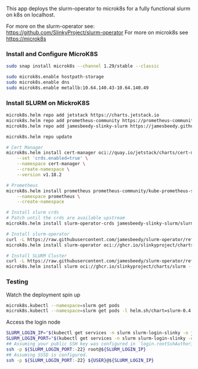 This app deploys the slurm-operator to microk8s for a fully functional slurm on k8s on localhost.

For more on the slurm-operator see: https://github.com/SlinkyProject/slurm-operator
For more on microk8s see <https://microk8s>

### Install and Configure MicroK8S
```bash
sudo snap install microk8s --channel 1.29/stable --classic

sudo microk8s.enable hostpath-storage
sudo microk8s.enable dns
sudo microk8s.enable metallb:10.64.140.43-10.64.140.49
```

### Install SLURM on MickroK8S
```bash
microk8s.helm repo add jetstack https://charts.jetstack.io
microk8s.helm repo add prometheus-community https://prometheus-community.github.io/helm-charts
microk8s.helm repo add jamesbeedy-slinky-slurm https://jamesbeedy.github.io/slurm-operator

microk8s.helm repo update

# Cert Manager
microk8s.helm install cert-manager oci://quay.io/jetstack/charts/cert-manager \
    --set 'crds.enabled=true' \
    --namespace cert-manager \
    --create-namespace \
    --version v1.18.2

# Prometheus
microk8s.helm install prometheus prometheus-community/kube-prometheus-stack \
    --namespace prometheus \
    --create-namespace

# Install slurm crds
# Patch until the crds are available upstream
microk8s.helm install slurm-operator-crds jamesbeedy-slinky-slurm/slurm-operator-crds --version 0.4.0

# Install slurm-operator
curl -L https://raw.githubusercontent.com/jamesbeedy/slurm-operator/refs/tags/v0.4.0/helm/slurm-operator/values.yaml -o values-operator.yaml
microk8s.helm install slurm-operator oci://ghcr.io/slinkyproject/charts/slurm-operator --values=values-operator.yaml --version=0.4.0 --namespace=slinky --create-namespace

# Install SLURM Cluster
curl -L https://raw.githubusercontent.com/jamesbeedy/slurm-operator/refs/tags/v0.4.0/helm/slurm/values.yaml -o values-slurm.yaml
microk8s.helm install slurm oci://ghcr.io/slinkyproject/charts/slurm --values=values-slurm.yaml --version=0.4.0 --namespace=slurm --create-namespace
```


### Testing
Watch the deployment spin up

```bash
microk8s.kubectl --namespace=slurm get pods
microk8s.kubectl --namespace=slurm get pods -l helm.sh/chart=slurm-0.4.0 --watch
```

Access the login node
```bash
SLURM_LOGIN_IP="$(kubectl get services -n slurm slurm-login-slinky -o jsonpath='{.status.loadBalancer.ingress[0].ip}')"
SLURM_LOGIN_PORT="$(kubectl get services -n slurm slurm-login-slinky -o jsonpath='{.status.loadBalancer.ingress[0].ports[0].port}')"
## Assuming your public SSH key was configured in `login.rootSshAuthorizedKeys`.
ssh -p ${SLURM_LOGIN_PORT:-22} root@${SLURM_LOGIN_IP}
## Assuming SSSD is configured.
ssh -p ${SLURM_LOGIN_PORT:-22} ${USER}@${SLURM_LOGIN_IP}
```
